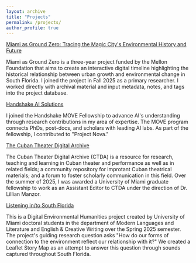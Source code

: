 ```yaml
---
layout: archive
title: "Projects"
permalink: /projects/
author_profile: true
---
```


[Miami as Ground Zero: Tracing the Magic City's Environmental History and Future](https://news.miami.edu/as/stories/2025/05/exploring-our-changing-south-florida-landscape.html)

Miami as Ground Zero is a three-year project funded by the Mellon Foundation that aims to create an interactive digital timeline highlighting the historical relationship between urban growth and environmental change in South Florida. I joined the project in Fall 2025 as a primary researcher. I worked directly with archival material and input metadata, notes, and tags into the project database. 

[Handshake AI Solutions](https://joinhandshake.com/ai)

I joined the Handshake MOVE Fellowship to advance AI's understanding through research contributions in my area of expertise. The MOVE program connects PhDs, post-docs, and scholars with leading AI labs. As part of the fellowship, I contributed to "Project Nova." 

[The Cuban Theater Digital Archive](http://ctda.library.miami.edu/)

The Cuban Theater Digital Archive (CTDA) is a resource for research, teaching and learning in Cuban theater and performance as well as in related fields; a community repository for improtant Cuban theatrical materials; and a forum to foster scholarly communication in this field. Over the summer of 2025, I was awarded a University of Miami graduate fellowship to work as an Assistant Editor to CTDA under the direction of Dr. Lillian Manzor. 

[Listening in/to South Florida](https://rm4-25.github.io/lsf_3/)

This is a Digital Environmental Humanities project created by University of Miami doctoral students 
in the department of Modern Languages and Literature and English & Creative Writing over the Spring 2025 semester. The
project's guiding research question asks "How do our forms of connection to the environment reflect our relationship with it?"
We created a Leaflet Story Map as an attempt to answer this question through sounds captured throughout South Florida. 
